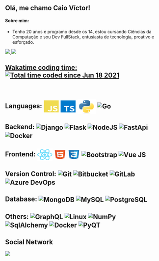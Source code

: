 ## Olá, me chamo Caio Víctor!
#### Sobre mim: 
- Tenho 20 anos e programo desde os 14, estou cursando Ciências da Computação e sou Dev FullStack, entusiasta de tecnologia, proativo e esforçado. 
<div>
  <a href="https://github.com/CaioVSales">
  <img height="180em" src="https://github-readme-stats.vercel.app/api?username=caiovsales&show_icons=true&theme=dracula&include_all_commits=true&count_private=true"/>
  <img height="180em" src="https://github-readme-stats.vercel.app/api/top-langs/?username=caiovsales&layout=compact&langs_count=7&theme=dracula"/>
</div>
<h2>Wakatime coding time:<br> 
  <a href="https://wakatime.com/@64b627c7-5b9b-459d-86d8-bb41a61c8927"><img src="https://wakatime.com/badge/user/64b627c7-5b9b-459d-86d8-bb41a61c8927.svg" alt="Total time coded since Jun 18 2021" /></a>

</h2>
  <div style="display: inline_block"><br>
  <h2> Languages:
  <img align="center" alt="JavaScript" height="40" width="50" src="https://raw.githubusercontent.com/devicons/devicon/master/icons/javascript/javascript-plain.svg">
  <img align="center" alt="TypeScript" height="40" width="50" src="https://raw.githubusercontent.com/devicons/devicon/master/icons/typescript/typescript-plain.svg">
  <img align="center" alt="Python" height="50" width="60" src="https://raw.githubusercontent.com/devicons/devicon/master/icons/python/python-original.svg">
  <img align="center" alt="Go" height="50" width="60" src="https://cdn.jsdelivr.net/gh/devicons/devicon/icons/go/go-original-wordmark.svg">

  </h2>
<h2>Backend:
  <img align="center" alt="Django" height="70" width="80" src="https://cdn.jsdelivr.net/gh/devicons/devicon/icons/django/django-plain-wordmark.svg">
  <img align="center" alt="Flask" height="70" width="80" src="https://cdn.jsdelivr.net/gh/devicons/devicon/icons/flask/flask-original-wordmark.svg">
  <img align="center" alt="NodeJS" height="70" width="80" src="https://cdn.jsdelivr.net/gh/devicons/devicon/icons/nodejs/nodejs-original-wordmark.svg">
  <img align="center" alt="FastApi" height="70" width="80" src="https://cdn.jsdelivr.net/gh/devicons/devicon/icons/fastapi/fastapi-original-wordmark.svg">
  <img align="center" alt="Docker" height="70" width="80" src="https://cdn.jsdelivr.net/gh/devicons/devicon/icons/docker/docker-original-wordmark.svg">
          
</h2>
<h2>Frontend:
  <img align="center" alt="React" height="40" width="50" src="https://raw.githubusercontent.com/devicons/devicon/master/icons/react/react-original.svg">
  <img align="center" alt="HTML" height="30" width="40" src="https://raw.githubusercontent.com/devicons/devicon/master/icons/html5/html5-original.svg">
  <img align="center" alt="CSS" height="30" width="40" src="https://raw.githubusercontent.com/devicons/devicon/master/icons/css3/css3-original.svg">
  <img align="center" alt="Bootstrap" height="40" width="50" src="https://cdn.jsdelivr.net/gh/devicons/devicon/icons/bootstrap/bootstrap-original-wordmark.svg" />
  <img align="center" alt="Vue JS" height="40" width="50" src="https://cdn.jsdelivr.net/gh/devicons/devicon/icons/vuejs/vuejs-original.svg" />
          
</h2>
<h2>Version Control: 
  <img align="center" alt="Git" height="60" width="70" src="https://cdn.jsdelivr.net/gh/devicons/devicon/icons/git/git-original-wordmark.svg">
  <img align="center" alt="Bitbucket" height="60" width="70" src="https://cdn.jsdelivr.net/gh/devicons/devicon/icons/bitbucket/bitbucket-original-wordmark.svg" />
  <img align="center" alt="GitLab" height="60" width="70" src="https://cdn.jsdelivr.net/gh/devicons/devicon/icons/gitlab/gitlab-original-wordmark.svg" />
  <img align="center" alt="Azure DevOps" height="60" width="70" src="https://cdn.jsdelivr.net/gh/devicons/devicon/icons/azure/azure-original.svg">
          
</h2>
<h2>Database:
  <img align="center" alt="MongoDB" height="70" width="80" src="https://cdn.jsdelivr.net/gh/devicons/devicon/icons/mongodb/mongodb-original-wordmark.svg">
  <img align="center" alt="MySQL" height="70" width="80" src="https://cdn.jsdelivr.net/gh/devicons/devicon/icons/mysql/mysql-original-wordmark.svg">
  <img align="center" alt="PostgreSQL" height="70" width="80" src="https://cdn.jsdelivr.net/gh/devicons/devicon/icons/postgresql/postgresql-original.svg">
</h2>
<h2>Others:
  <img align="center" alt="GraphQL" height="50" width="60" src="https://cdn.jsdelivr.net/gh/devicons/devicon/icons/graphql/graphql-plain-wordmark.svg">
  <img align="center" alt="Linux" height="40" width="50" src="https://cdn.jsdelivr.net/gh/devicons/devicon/icons/linux/linux-original.svg">
  <img align="center" alt="NumPy" height="70" width="80" src="https://cdn.jsdelivr.net/gh/devicons/devicon/icons/numpy/numpy-original-wordmark.svg">
  <img align="center" alt="SqlAlchemy" height="70" width="80" src="https://cdn.jsdelivr.net/gh/devicons/devicon/icons/sqlalchemy/sqlalchemy-original-wordmark.svg">
  <img align="center" alt="Docker" height="60" width="70" src="https://cdn.jsdelivr.net/gh/devicons/devicon/icons/docker/docker-original-wordmark.svg" />
  <img align="center" alt="PyQT" height="40" width="50" src="https://cdn.jsdelivr.net/gh/devicons/devicon/icons/qt/qt-original.svg">
</h2>
</div>
  

<div>
<h2>Social Network</h2>
  <a href="https://www.linkedin.com/in/caio-victor-sales-b98043205/" target="_blank"><img src="https://img.shields.io/badge/-LinkedIn-%230077B5?style=for-the-badge&logo=linkedin&logoColor=white" target="_blank"></a>
  
  </div>
